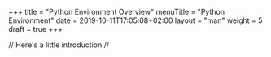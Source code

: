 +++
title = "Python Environment Overview"
menuTitle = "Python Environment"
date = 2019-10-11T17:05:08+02:00
layout = "man"
weight = 5
draft = true
+++

// Here's a little introduction //

## 
